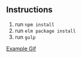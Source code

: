 ## Instructions

1. run `npm install`
2. run `elm package install`
3. run `gulp`


[Example Gif](http://i.imgur.com/8ZkfuLG.gif)

